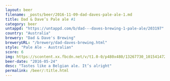 ```yaml
---
layout: beer
filename: _posts/beer/2016-11-09-dad-daves-pale-ale-1.md
title: Dad & Dave’s Pale ale #1
category: beer
untappd: "https://untappd.com/b/dad---daves-brewing-1-pale-ale/203197"
country: "Australia"
brewery: "Dad & Dave's Brewing"
breweryURL: "/brewery/dad-daves-brewing.html"
style: "Pale Ale - Australian"
score: 6
img: https://scontent.xx.fbcdn.net/v/t1.0-0/p480x480/13267730_10154147276308745_5674622146165558080_n.jpg?_nc_cat=100&oh=79ee39a16da8c199b1c41ac99264f897&oe=5C20BF2A
beer-date: "2016-05-24"
desc: "Tastes like a Belgian ale. It’s alright"
permalink: /beer/:title.html
---
```

